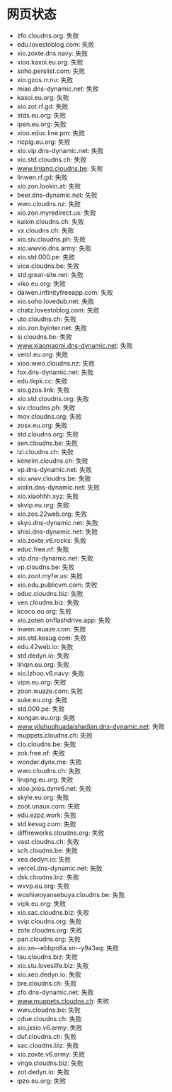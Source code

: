 # 网页状态
- zfo.cloudns.org: 失败
- edu.lovestoblog.com: 失败
- xio.zoxte.dns.navy: 失败
- xioo.kaxoi.eu.org: 失败
- soho.perslist.com: 失败
- xio.gzos.rr.nu: 失败
- miao.dns-dynamic.net: 失败
- kaxoi.eu.org: 失败
- xio.zot.rf.gd: 失败
- stds.eu.org: 失败
- ipen.eu.org: 失败
- xioo.educ.line.pm: 失败
- ricpig.eu.org: 失败
- xio.vip.dns-dynamic.net: 失败
- xio.std.cloudns.ch: 失败
- www.liniang.cloudns.be: 失败
- linwen.rf.gd: 失败
- xio.zon.lookin.at: 失败
- beer.dns-dynamic.net: 失败
- wwo.cloudns.nz: 失败
- xio.zon.myredirect.us: 失败
- kaixin.cloudns.ch: 失败
- vx.cloudns.ch: 失败
- xio.siv.cloudns.ph: 失败
- xio.wwvio.dns.army: 失败
- xio.std.000.pe: 失败
- vice.cloudns.be: 失败
- std.great-site.net: 失败
- viko.eu.org: 失败
- daiwen.infinityfreeapp.com: 失败
- xio.soho.lovedub.net: 失败
- chatz.lovestoblog.com: 失败
- uto.cloudns.ch: 失败
- xio.zon.byinter.net: 失败
- si.cloudns.be: 失败
- www.xiaomaomi.dns-dynamic.net: 失败
- vercl.eu.org: 失败
- xioo.wwo.cloudns.nz: 失败
- fox.dns-dynamic.net: 失败
- edu.tkpk.cc: 失败
- xio.gzos.link: 失败
- xio.std.cloudns.org: 失败
- siv.cloudns.ph: 失败
- mov.cloudns.org: 失败
- zosx.eu.org: 失败
- std.cloudns.org: 失败
- sen.cloudns.be: 失败
- lzi.cloudns.ch: 失败
- kenelm.cloudns.ch: 失败
- vp.dns-dynamic.net: 失败
- xio.wwv.cloudns.be: 失败
- xiolin.dns-dynamic.net: 失败
- xio.xiaohhh.xyz: 失败
- skvip.eu.org: 失败
- xio.zos.22web.org: 失败
- skyo.dns-dynamic.net: 失败
- shisi.dns-dynamic.net: 失败
- xio.zoxte.v6.rocks: 失败
- educ.free.nf: 失败
- vip.dns-dynamic.net: 失败
- vp.cloudns.be: 失败
- xio.zoot.myfw.us: 失败
- xio.edu.publicvm.com: 失败
- educ.cloudns.biz: 失败
- ven.cloudns.biz: 失败
- kcoco.eu.org: 失败
- xio.zoten.onflashdrive.app: 失败
- inwen.wuaze.com: 失败
- xio.std.kesug.com: 失败
- edu.42web.io: 失败
- std.dedyn.io: 失败
- linqin.eu.org: 失败
- xio.lzhoo.v6.navy: 失败
- vipn.eu.org: 失败
- zoon.wuaze.com: 失败
- suke.eu.org: 失败
- std.000.pe: 失败
- xongan.eu.org: 失败
- www.yiluhuohuadaishadian.dns-dynamic.net: 失败
- muppets.cloudns.ch: 失败
- clo.cloudns.be: 失败
- zok.free.nf: 失败
- wonder.dynx.me: 失败
- wwo.cloudns.ch: 失败
- linqing.eu.org: 失败
- xioo.jxios.dynv6.net: 失败
- skyle.eu.org: 失败
- zoot.unaux.com: 失败
- edu.ezpz.work: 失败
- std.kesug.com: 失败
- diffireworks.cloudns.org: 失败
- vast.cloudns.ch: 失败
- sch.cloudns.be: 失败
- xeo.dedyn.io: 失败
- vercel.dns-dynamic.net: 失败
- dsk.cloudns.biz: 失败
- wvvp.eu.org: 失败
- woshiwoyansebuya.cloudns.be: 失败
- vipk.eu.org: 失败
- xio.sac.cloudns.biz: 失败
- svip.cloudns.org: 失败
- zote.cloudns.org: 失败
- pan.cloudns.org: 失败
- xio.xn--ebbpo8a.xn--y9a3aq: 失败
- tau.cloudns.biz: 失败
- xio.stu.loveslife.biz: 失败
- xio.xeo.dedyn.io: 失败
- bre.cloudns.ch: 失败
- zfo.dns-dynamic.net: 失败
- www.muppets.cloudns.ch: 失败
- wwv.cloudns.be: 失败
- cdue.cloudns.ch: 失败
- xio.jxsio.v6.army: 失败
- duf.cloudns.ch: 失败
- sac.cloudns.biz: 失败
- xio.zoxte.v6.army: 失败
- virgo.cloudns.biz: 失败
- zot.dedyn.io: 失败
- ipzo.eu.org: 失败
